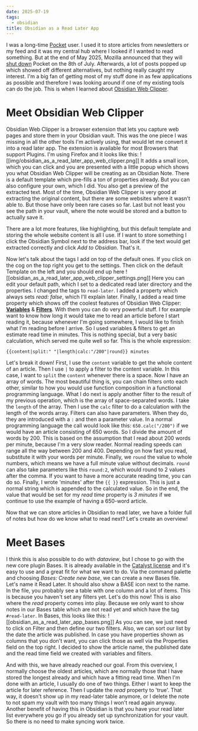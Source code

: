 ```yaml
---
date: 2025-07-19
tags:
  - obsidian
title: Obsidian as a Read Later App
---
```

I was a long-time [Pocket](https://getpocket.com/farewell) user. I used it to store articles from newsletters or my feed and it was my central hub where I looked if I wanted to read something. But at the end of May 2025, Mozilla announced that they will [shut down](https://support.mozilla.org/en-US/kb/future-of-pocket#w_why-is-pocket-shutting-down) Pocket on the 8th of July. Afterwards, a lot of posts popped up which showed off different alternatives, but nothing really caught my interest. I'm a big fan of getting most of my stuff done in as few applications as possible and therefore I was looking around if one of my existing tools can do the job. This is when I learned about [Obsidian Web Clipper](https://obsidian.md/clipper). 

# Meet Obsidian Web Clipper
Obsidian Web Clipper is a browser extension that lets you capture web pages and store them in your Obsidian vault. This was the one piece I was missing in all the other tools I'm actively using, that would let me convert it into a read later app. The extension is available for most Browsers that support Plugins. I'm using Firefox and it looks like this:
![[img/obsidian_as_a_read_later_app_web_clipper.png]]
It adds a small icon, which you can click and you are presented with a little popup which shows you what Obsidian Web Clipper will be creating as an Obsidian Note. There is a default template which pre-fills a ton of properties already. But you can also configure your own, which I did. You also get a preview of the extracted text. Most of the time, Obsidian Web Clipper is very good at extracting the original content, but there are some websites where it wasn't able to. But those have only been rare cases so far. Last but not least you see the path in your vault, where the note would be stored and a button to actually save it.

There are a lot more features, like highlighting, but this default template and storing the whole website content is all I use. If I want to store something I click the Obsidian Symbol next to the address bar, look if the text would get extracted correctly and click *Add to Obsidian*. That's it. 

Now let's talk about the tags I add on top of the default ones. If you click on the cog on the top right you get to the settings. Then click on the default Template on the left and you should end up here
![[obsidian_as_a_read_later_app_web_clipper_settings.png]]
Here you can edit your default path, which I set to a dedicated read later directory and the properties. I changed the tags to `read-later`. I added a property which always sets *read: false*, which I'll explain later. Finally, I added a read time property which shows off the coolest features of Obsidian Web Clipper: [**Variables**](https://help.obsidian.md/web-clipper/variables) & [**Filters**](https://help.obsidian.md/web-clipper/filters). With them you can do very powerful stuff. I for example want to know how long it would take me to read an article before I start reading it, because whenever I'm going somewhere, I would like to finish what I'm reading before I arrive. So I used variables & filters to get an estimate read time in minutes. This is nothing special, but a very basic calculation, which served me quite well so far. This is the whole expression:
```
{{content|split:" "|length|calc:"/200"|round}} minutes
```
Let's break it down!
First, I use the `content` variable to get the whole content of an article. Then I use `|` to apply a filter to the content variable. In this case, I want to `split` the `content` whenever there is a space. Now I have an array of words. The most beautiful thing is, you can chain filters onto each other, similar to how you would use function composition in a functional programming language. What I do next is apply another filter to the result of my previous operation, which is the array of space-separated words. I take the `length` of the array. Then I use the `calc` filter to do a calculation with the length of the words array. Filters can also have parameters. When they do, they are introduced with a `:` and then a parameter value. In a normal programming language the call would look like this: `650.calc("/200")`  if we would have an article consisting of 650 words. So I divide the amount of words by 200. This is based on the assumption that I read about 200 words per minute, because I'm a very slow reader. Normal reading speeds can range all the way between 200 and 400. Depending on how fast you read, substitute it with your words per minute. Finally, we `round` the value to whole numbers, which means we have a full minute value without decimals. `round` can also take parameters like this `round:2`, which would round to 2 values after the comma. If you want to have a more accurate reading time, you can do so. Finally, I wrote 'minutes' after the `{{ }}` expression. This is just a normal string which is appended to the calculated value. So in the end, the value that would be set for my *read time* property is *3 minutes* if we continue to use the example of having a 650-word article.

Now that we can store articles in Obsidian to read later, we have a folder full of notes but how do we know what to read next? Let's create an overview!
# Meet Bases
I think this is also possible to do with *dataview*, but I chose to go with the new core plugin Bases. It is already available in the [Catalyst license](https://help.obsidian.md/catalyst) and it's easy to use and a great fit for what we want to do. Via the command palette and choosing *Bases: Create new base*, we can create a new Bases file. Let's name it Read Later. It should also show a BASE icon next to the name. In the file, you probably see a table with one column and a lot of items. This is because you haven't set any filters yet. Let's do this now! This is also where the *read* property comes into play. Because we only want to show notes in our Bases table which are not read yet and which have the tag `#read-later`. In Bases, this looks like this:
![[obsidian_as_a_read_later_app_bases.png]]
As you can see, we just need to click on Filter and then define our two filters. Also, we can sort our list by the date the article was published. In case you have properties shown as columns that you don't want, you can click those as well via the Properties field on the top right. I decided to show the article name, the published date and the read time field we created with variables and filters. 

And with this, we have already reached our goal. From this overview, I normally choose the oldest articles, which are normally those that I have stored the longest already and which have a fitting read time. When I'm done with an article, I usually do one of two things. Either I want to keep the article for later reference. Then I update the *read* property to 'true'. That way, it doesn't show up in my read-later table anymore, or I delete the note to not spam my vault with too many things I won't read again anyway. 
Another benefit of having this in Obsidian is that you have your read later list everywhere you go if you already set up synchronization for your vault. So there is no need to make syncing work twice.